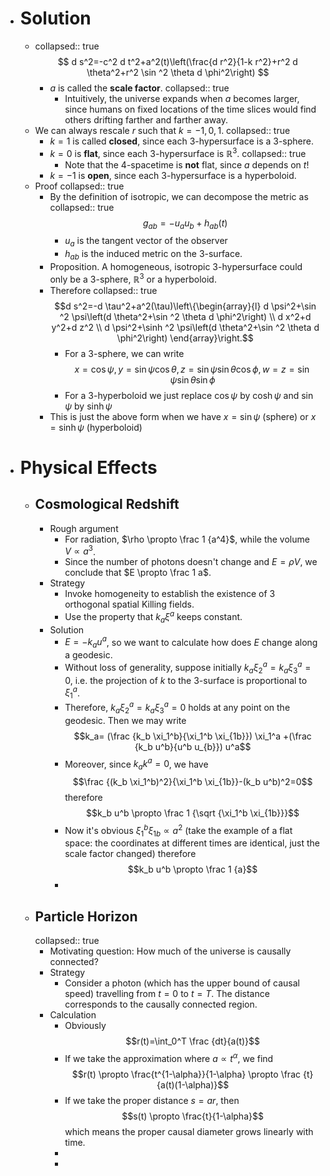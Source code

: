 - # Solution
	- collapsed:: true
	  $$
	  d s^2=-c^2 d t^2+a^2(t)\left(\frac{d r^2}{1-k r^2}+r^2 d \theta^2+r^2 \sin ^2 \theta d \phi^2\right)
	  $$
		- $a$ is called the **scale factor**.
		  collapsed:: true
			- Intuitively, the universe expands when $a$ becomes larger,
			  since humans on fixed locations of the time slices would find others drifting farther and farther away.
	- We can always rescale $r$ such that $k=-1,0,1$.
	  collapsed:: true
		- $k=1$ is called **closed**, since each 3-hypersurface is a 3-sphere.
		- $k=0$ is **flat**, since each 3-hypersurface is $\mathbb R^3$.
		  collapsed:: true
			- Note that the 4-spacetime is **not** flat, since $a$ depends on $t$!
		- $k=-1$ is **open**, since each 3-hypersurface is a hyperboloid.
	- Proof
	  collapsed:: true
		- By the definition of isotropic, we can decompose the metric as
		  collapsed:: true
		  $$
		  g_{a b}=-u_a u_b+h_{a b}(t)
		  $$
			- $u_a$ is the tangent vector of the observer
			- $h_{ab}$ is the induced metric on the 3-surface.
		- Proposition. A homogeneous, isotropic 3-hypersurface could only be a 3-sphere, $\mathbb R^3$ or a hyperboloid.
		- Therefore
		  collapsed:: true
		  $$d s^2=-d \tau^2+a^2(\tau)\left\{\begin{array}{l}
		  d \psi^2+\sin ^2 \psi\left(d \theta^2+\sin ^2 \theta d \phi^2\right) \\
		  d x^2+d y^2+d z^2 \\
		  d \psi^2+\sinh ^2 \psi\left(d \theta^2+\sin ^2 \theta d \phi^2\right)
		  \end{array}\right.$$
			- For a 3-sphere, we can write
			  $$x=\cos \psi, y=\sin \psi \cos \theta, z=\sin \psi \sin \theta \cos \phi, w=z=\sin \psi \sin \theta \sin \phi$$
			- For a 3-hyperboloid we just replace $\cos \psi$ by $\cosh \psi$ and $\sin \psi$ by $\sinh \psi$
		- This is just the above form when we have $x = \sin \psi$ (sphere) or $x= \sinh \psi$ (hyperboloid)
- # Physical Effects
	- ## Cosmological Redshift
		- Rough argument
			- For radiation, $\rho \propto \frac 1 {a^4}$, while the volume $V \propto {a^3}$.
			- Since the number of photons doesn't change and $E=\rho V$, we conclude that $E \propto \frac 1 a$.
		- Strategy
			- Invoke homogeneity to establish the existence of 3 orthogonal spatial Killing fields.
			- Use the property that $k_a \xi^a$ keeps constant.
		- Solution
			- $E = -k_a u^a$, so we want to calculate how does $E$ change along a geodesic.
			- Without loss of generality, suppose initially $k_a \xi_2^a = k_a \xi_3^a=0$, i.e. the projection of $k$ to the 3-surface is proportional to $\xi_1^a$.
			- Therefore, $k_a \xi_2^a = k_a \xi_3^a=0$ holds at any point on the geodesic.
			  Then we may write
			  $$k_a= (\frac {k_b \xi_1^b}{\xi_1^b \xi_{1b}}) \xi_1^a +(\frac {k_b u^b}{u^b u_{b}}) u^a$$
			- Moreover, since $k_a k^a=0$, we have
			  $$\frac {(k_b \xi_1^b)^2}{\xi_1^b \xi_{1b}}-(k_b u^b)^2=0$$
			  therefore
			  $$k_b u^b \propto \frac 1 {\sqrt {\xi_1^b \xi_{1b}}}$$
			- Now it's obvious $\xi_1^b \xi_{1b} \propto a^2$ (take the example of a flat space: the coordinates at different times are identical, just the scale factor changed)
			  therefore
			  $$k_b u^b \propto \frac 1 {a}$$
			-
	- ## Particle Horizon
	  collapsed:: true
		- Motivating question: How much of the universe is causally connected?
		- Strategy
			- Consider a photon (which has the upper bound of causal speed) travelling from $t=0$ to $t=T$.
			  The distance corresponds to the causally connected region.
		- Calculation
			- Obviously 
			  $$r(t)=\int_0^T \frac {dt}{a(t)}$$
			- If we take the approximation where $a \propto t^\alpha$,
			  we find 
			  $$r(t) \propto \frac{t^{1-\alpha}}{1-\alpha} \propto \frac {t}{a(t)(1-\alpha)}$$
			- If we take the proper distance $s = ar$, then
			  $$s(t) \propto \frac{t}{1-\alpha}$$
			  which means the proper causal diameter grows linearly with time.
			-
			-